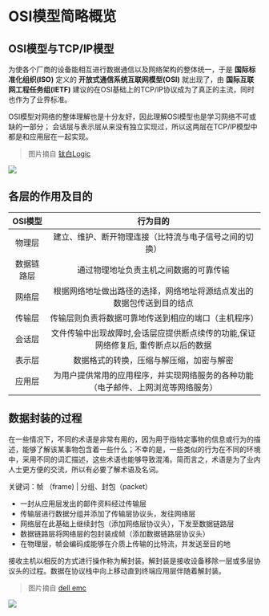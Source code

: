 # OSI模型简略概览


## OSI模型与TCP/IP模型


为使各个厂商的设备能相互进行数据通信以及网络架构的整体统一，于是 **国际标准化组织(ISO)** 定义的 **开放式通信系统互联网模型(OSI)** 就出现了，由 **国际互联网工程任务组(IETF)** 建议的在OSI基础上的TCP/IP协议成为了真正的主流，同时也作为了业界标准。

OSI模型对网络的整体理解也是十分友好，因此理解OSI模型也是学习网络不可或缺的一部分； 会话层与表示层从来没有独立实现过，所以这两层在TCP/IP模型中都是和应用层在一起实现。

> 图片摘自 [钛白Logic](https://www.cnblogs.com/qishui/p/5428938.html)

![](https://i.postimg.cc/tCT1jSpt/2019-08-02-170123.png)


## 各层的作用及目的

|OSI模型|行为目的|
|:-:|:-:|
|物理层|建立、维护、断开物理连接（比特流与电子信号之间的切换）|
|数据链路层|通过物理地址负责主机之间数据的可靠传输|
|网络层|根据网络地址做出路径的选择，网络地址将源结点发出的数据包传送到目的结点|
|传输层|传输层则负责将数据可靠地传送到相应的端口（主机程序）|
|会话层|文件传输中出现故障时,会话层应提供断点续传的功能,保证网络修复后, 重传断点以后的数据|
|表示层|数据格式的转换，压缩与解压缩，加密与解密|
|应用层|为用户提供常用的应用程序，并实现网络服务的各种功能（电子邮件、上网浏览等网络服务）|


## 数据封装的过程

在一些情况下，不同的术语是非常有用的，因为用于指特定事物的信息或行为的描述，能够了解该某事物包含着一些什么；不幸的是，一些类似的行为在不同的环境中，采用不同的词汇描述，这些术语也能够导致混淆。简而言之，术语是为了业内人士更方便的交流，所以有必要了解术语及名词。

关键词：帧 （frame) | 分组、封包（packet）

* 一封从应用层发出的邮件资料经过传输层
* 传输层进行数据分组并添加了传输层协议头，发往网络层
* 网络层在此基础上继续封包（添加网络层协议头），下发至数据链路层
* 数据链路层将网络层的包封装成帧（添加数据链路层协议头）
* 在物理层，帧会编码成能够在介质上传输的比特流，并发送至目的地

接收主机以相反的方式进行操作称为解封装。解封装是接收设备移除一层或多层协议头的过程。数据在协议栈中向上移动直到终端应用层伴随着解封装。


> 图片摘自 [dell emc](https://community.emc.com)

![](https://i.postimg.cc/9fcS0TGq/image004.jpg)



<!--
## 前置术语及名词

在一些情况下，不同的术语是非常有用的，因为用于指特定事物的信息或行为的描述，能够了解该某事物包含着一些什么；不幸的是，一些类似的行为在不同的环境中，采用不同的词汇描述，这些术语也能够导致混淆。简而言之，术语是为了业内人士更方便的交流，所以有必要了解术语及名词。
-->

